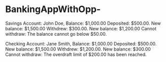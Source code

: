 # BankingAppWithOpp-

Savings Account: John Doe, Balance: $1,000.00
Deposited: $500.00. New balance: $1,500.00
Withdrew: $300.00. New balance: $1,200.00
Cannot withdraw: The balance cannot go below $50.00.

Checking Account: Jane Smith, Balance: $1,000.00
Deposited: $500.00. New balance: $1,500.00
Withdrew: $1,200.00. New balance: $300.00
Cannot withdraw: The overdraft limit of $200.00 has been reached.
